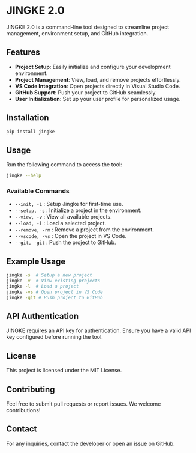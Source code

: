 # JINGKE 2.0

JINGKE 2.0 is a command-line tool designed to streamline project management, environment setup, and GitHub integration.

## Features
- **Project Setup**: Easily initialize and configure your development environment.
- **Project Management**: View, load, and remove projects effortlessly.
- **VS Code Integration**: Open projects directly in Visual Studio Code.
- **GitHub Support**: Push your project to GitHub seamlessly.
- **User Initialization**: Set up your user profile for personalized usage.

## Installation
```sh
pip install jingke
```

## Usage
Run the following command to access the tool:
```sh
jingke --help
```

### Available Commands
- `--init, -i` : Setup Jingke for first-time use.
- `--setup, -s` : Initialize a project in the environment.
- `--view, -v` : View all available projects.
- `--load, -l` : Load a selected project.
- `--remove, -rm` : Remove a project from the environment.
- `--vscode, -vs` : Open the project in VS Code.
- `--git, -git` : Push the project to GitHub.

## Example Usage
```sh
jingke -s  # Setup a new project
jingke -v  # View existing projects
jingke -l  # Load a project
jingke -vs # Open project in VS Code
jingke -git # Push project to GitHub
```

## API Authentication
JINGKE requires an API key for authentication. Ensure you have a valid API key configured before running the tool.

## License
This project is licensed under the MIT License.

## Contributing
Feel free to submit pull requests or report issues. We welcome contributions!

## Contact
For any inquiries, contact the developer or open an issue on GitHub.